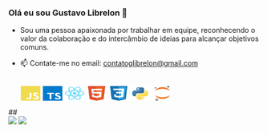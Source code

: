 ### Olá eu sou Gustavo Librelon 👋

- Sou uma pessoa apaixonada por trabalhar em equipe, reconhecendo o valor da colaboração e do intercâmbio de ideias para alcançar objetivos comuns. 
- 📫 Contate-me no email: contatoglibrelon@gmail.com

  <div style="display: inline_block"><br>
  <img align="center" alt="Rafa-Js" height="30" width="40" src="https://raw.githubusercontent.com/devicons/devicon/master/icons/javascript/javascript-plain.svg">
  <img align="center" alt="Rafa-Ts" height="30" width="40" src="https://raw.githubusercontent.com/devicons/devicon/master/icons/typescript/typescript-plain.svg">
  <img align="center" alt="Rafa-React" height="30" width="40" src="https://raw.githubusercontent.com/devicons/devicon/master/icons/react/react-original.svg">
  <img align="center" alt="Rafa-HTML" height="30" width="40" src="https://raw.githubusercontent.com/devicons/devicon/master/icons/html5/html5-original.svg">
  <img align="center" alt="Rafa-CSS" height="30" width="40" src="https://raw.githubusercontent.com/devicons/devicon/master/icons/css3/css3-original.svg">
   <img align="center" alt="Rafa-HTML" height="30" width="40" src="https://raw.githubusercontent.com/devicons/devicon/master/icons/python/python-original.svg">
   <img align="center" alt="Rafa-HTML" height="30" width="40" src="https://raw.githubusercontent.com/devicons/devicon/master/icons/jupyter/jupyter-original.svg">
</div>
  ##
  <div> 
  <a href="https://instagram.com/gustavolibrelon" target="_blank"><img src="https://img.shields.io/badge/-Instagram-%23E4405F?style=for-the-badge&logo=instagram&logoColor=white" target="_blank"></a>
  <a href="https://www.linkedin.com/in/gustavo-librelon-451304269/" target="_blank"><img src="https://img.shields.io/badge/-LinkedIn-%230077B5?style=for-the-badge&logo=linkedin&logoColor=white" target="_blank"></a> 
  
</div>
  
